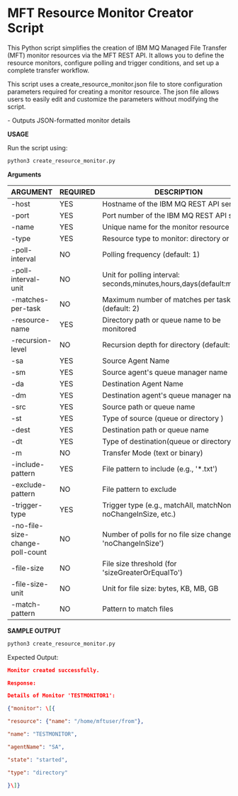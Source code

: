# **MFT Resource Monitor Creator Script**

This Python script simplifies the creation of IBM MQ Managed File Transfer (MFT) monitor resources via the MFT REST API. It allows you to define the resource monitors, configure polling and trigger conditions, and set up a complete transfer workflow.

This script uses a create_resource_monitor.json file to store configuration parameters required for creating a monitor resource. The json file allows users to easily edit and customize the parameters without modifying the script.

\- Outputs JSON-formatted monitor details

**USAGE**

Run the script using:

```bash 
python3 create_resource_monitor.py 
```

**Arguments**

| ARGUMENT | REQUIRED | DESCRIPTION |
| --- | --- | --- |
| \-host | YES | Hostname of the IBM MQ REST API server |
| \-port | YES | Port number of the IBM MQ REST API server |
| \-name | YES | Unique name for the monitor resource |
| \-type | YES | Resource type to monitor: directory or queue |
| \-poll-interval | NO  | Polling frequency (default: 1) |
| \-poll-interval-unit | NO  | Unit for polling interval: seconds,minutes,hours,days(default:minutes) |
| \-matches-per-task | NO  | Maximum number of matches per task (default: 2) |
| \-resource-name | YES | Directory path or queue name to be monitored |
| \-recursion-level | NO  | Recursion depth for directory (default: 1) |
| \-sa | YES | Source Agent Name |
| \-sm | YES | Source agent's queue manager name |
| \-da | YES | Destination Agent Name |
| \-dm | YES | Destination agent's queue manager name |
| \-src | YES | Source path or queue name |
| \-st | YES | Type of source (queue or directory ) |
| \-dest | YES | Destination path or queue name |
| \-dt | YES | Type of destination(queue or directory) |
| \-m | NO  | Transfer Mode (text or binary) |
| \-include-pattern | YES | File pattern to include (e.g., '\*.txt') |
| \-exclude-pattern | NO  | File pattern to exclude |
| \-trigger-type | YES | Trigger type (e.g., matchAll, matchNone, noChangeInSize, etc.) |
| \-no-file-size-change-poll-count | NO  | Number of polls for no file size change (for 'noChangeInSize') |
| \-file-size | NO  | File size threshold (for 'sizeGreaterOrEqualTo') |
| \-file-size-unit | NO  | Unit for file size: bytes, KB, MB, GB |
| \-match-pattern | NO  | Pattern to match files |

**SAMPLE OUTPUT**
```bash
python3 create_resource_monitor.py 
```
Expected Output:
```json
Monitor created successfully.

Response:

Details of Monitor 'TESTMONITOR1':

{"monitor": \[{

"resource": {"name": "/home/mftuser/from"},

"name": "TESTMONITOR",

"agentName": "SA",

"state": "started",

"type": "directory"

}\]}
```
